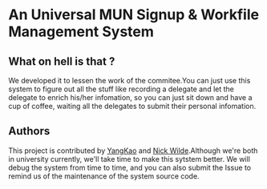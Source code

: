 # An Universal MUN Signup & Workfile Management System
## What on hell is that ?
  We developed it to lessen the work of the commitee.You can just use this system to figure out all the stuff like recording a delegate and let the delegate to enrich his/her infomation, so you can just sit down and have a cup of coffee, waiting all the delegates to submit their personal infomation.
## Authors
  This project is contributed by [YangKao](https://github.com/YangKao "YangKao") and [Nick Wilde](https://github.com/dingyx99 "Nick Wilde").Although we're both in university currently, we'll take time to make this sytstem better. We will debug the system from time to time, and you can also submit the Issue to remind us of the maintenance of the system source code.
